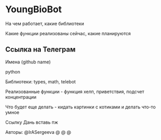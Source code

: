 # YoungBioBot

На чем работает, какие библиотеки

Какие функции реализованы сейчас, какие планируются

Ссылка на Телеграм
-------------
Имена (github name)





python

Библиотеки: types, math, telebot

Реализованные функции - функция хелп, приветствия, подсчет концентрации 

Что будет еще делать - кидать картинки с котиками и делать что-то умное

Ссылку Дань вставь пж

Авторы:
@IrASergeeva
@
@
@

